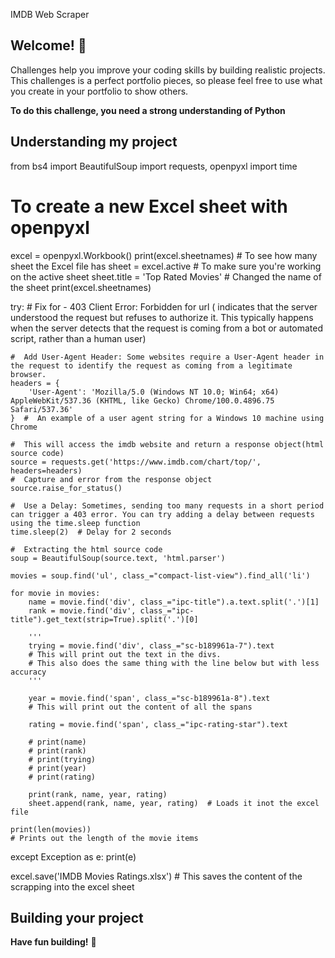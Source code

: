 IMDB Web Scraper

<!-- ![Design preview for the Space tourism website coding challenge](./preview.jpg) -->

## Welcome! 👋

Challenges help you improve your coding skills by building realistic projects. This challenges is a perfect portfolio pieces, so please feel free to use what you create in your portfolio to show others.

**To do this challenge, you need a strong understanding of Python**

## Understanding my project
from bs4 import BeautifulSoup
import requests, openpyxl
import time

#  To create a new Excel sheet with openpyxl
excel = openpyxl.Workbook()
print(excel.sheetnames)  # To see how many sheet the Excel file has
sheet = excel.active  # To make sure you're working on the active sheet
sheet.title = 'Top Rated Movies'  # Changed the name of the sheet
print(excel.sheetnames)

try:
    #  Fix for - 403 Client Error: Forbidden for url ( indicates that the server understood the request but refuses to authorize it. This typically happens when the server detects that the request is coming from a bot or automated script, rather than a human user)


    #  Add User-Agent Header: Some websites require a User-Agent header in the request to identify the request as coming from a legitimate browser.
    headers = {
        'User-Agent': 'Mozilla/5.0 (Windows NT 10.0; Win64; x64) AppleWebKit/537.36 (KHTML, like Gecko) Chrome/100.0.4896.75 Safari/537.36'
    }  #  An example of a user agent string for a Windows 10 machine using Chrome

    #  This will access the imdb website and return a response object(html source code)
    source = requests.get('https://www.imdb.com/chart/top/', headers=headers)
    #  Capture and error from the response object
    source.raise_for_status()

    #  Use a Delay: Sometimes, sending too many requests in a short period can trigger a 403 error. You can try adding a delay between requests using the time.sleep function
    time.sleep(2)  # Delay for 2 seconds

    #  Extracting the html source code
    soup = BeautifulSoup(source.text, 'html.parser')

    movies = soup.find('ul', class_="compact-list-view").find_all('li')

    for movie in movies:
        name = movie.find('div', class_="ipc-title").a.text.split('.')[1]
        rank = movie.find('div', class_="ipc-title").get_text(strip=True).split('.')[0]

        '''
        trying = movie.find('div', class_="sc-b189961a-7").text  
        # This will print out the text in the divs.
        # This also does the same thing with the line below but with less accuracy
        '''

        year = movie.find('span', class_="sc-b189961a-8").text
        # This will print out the content of all the spans

        rating = movie.find('span', class_="ipc-rating-star").text

        # print(name)
        # print(rank)
        # print(trying)
        # print(year)
        # print(rating)

        print(rank, name, year, rating)
        sheet.append(rank, name, year, rating)  # Loads it inot the excel file

    print(len(movies)) 
    # Prints out the length of the movie items

except Exception as e:
    print(e)

excel.save('IMDB Movies Ratings.xlsx')  # This saves the content of the scrapping into the excel sheet

## Building your project
<!-- Feel free to use any workflow that you feel comfortable with. Below is a suggested process, but do not feel like you need to follow these steps:

1. Separate the `starter-code` from the rest of this project and rename it to something meaningful for you. Initialize the codebase as a public repository on [GitHub](https://github.com/). Creating a repo will make it easier to share your code with the community if you need help. If you're not sure how to do this, [have a read-through of this Try Git resource](https://try.github.io/).
2. Configure your repository to publish your code to a web address. This will also be useful if you need some help during a challenge as you can share the URL for your project with your repo URL. There are a number of ways to do this, and we provide some recommendations below.
3. Look through the workflow to start planning out how you'll tackle the project. This step is crucial to help you think ahead for task.
4. Before adding any styles, structure your content with HTML. Writing your HTML first can help focus your attention on creating well-structured content.
5. Write out the base styles for your project, including general content styles, such as `font-family` and `font-size`.
6. Start adding styles to the top of the page and work down. Only move on to the next section once you're happy you've completed the area you're working on. -->

<!-- ## Deploying your project

As mentioned above, there are many ways to host your project for free. Our recommend hosts are:

- [GitHub Pages](https://pages.github.com/)
- [Vercel](https://vercel.com/)
- [Netlify](https://www.netlify.com/) -->


**Have fun building!** 🚀
